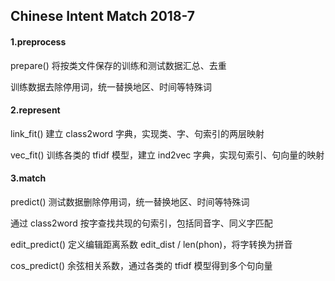 ## Chinese Intent Match 2018-7

#### 1.preprocess

prepare() 将按类文件保存的训练和测试数据汇总、去重

训练数据去除停用词，统一替换地区、时间等特殊词

#### 2.represent

link_fit() 建立 class2word 字典，实现类、字、句索引的两层映射

vec_fit() 训练各类的 tfidf 模型，建立 ind2vec 字典，实现句索引、句向量的映射

#### 3.match

predict() 测试数据删除停用词，统一替换地区、时间等特殊词

通过 class2word 按字查找共现的句索引，包括同音字、同义字匹配

edit_predict() 定义编辑距离系数 edit_dist / len(phon)，将字转换为拼音

cos_predict() 余弦相关系数，通过各类的 tfidf 模型得到多个句向量